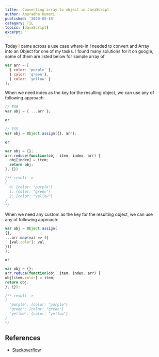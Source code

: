 ```yaml
---
title:  Converting array to object in JavaScript
author: Anuradha Kumari
published: '2020-09-18'
category: TIL
topics: [JavaScript]
excerpt: ''
---
```


Today I came across a use case where-in I needed to convert and Array into an Object for one of my tasks. I found many solutions for it on google, some of them are listed below for sample array of

``` javascript
var arr = [ 
  { color: 'purple' }, 
  { color: 'green'}, 
  { color: 'yellow' } 
]; 
```

When we need index as the key for the resulting object, we can use any of following approach:

``` javascript
// ES6
var obj = { ...arr };

or

// ES5
var obj = Object.assign({}, arr);

or

var obj = {};
arr.reduce(function(obj, item, index, arr) {
  obj[index] = item;
  return obj;
}, {})

/** result -> 
{
  0: {color: "purple"}
  1: {color: "green"}
  2: {color: "yellow"}
}
*/ 
```

When we need any custom as the key for the resulting object, we can use any of following approach:

``` javascript
var obj = Object.assign(
{},
...arr.map(val => ({ 
  [val.color]: val 
}))
);

or

var obj = {};
arr.reduce(function(obj, item, index, arr) {
obj[item.color] = item;
return obj;
}, {});

/** result -> 
{
  'purple': {color: "purple"}
  'green': {color: "green"}
  'yellow': {color: "yellow"}
}
*/
```

## References

- [Stackoverflow](https://stackoverflow.com/questions/4215737/convert-array-to-object)
